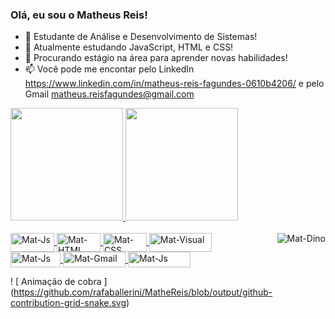 ### Olá, eu sou o Matheus Reis!

- 🔭 Estudante de Análise e Desenvolvimento de Sistemas!
- 🌱 Atualmente estudando JavaScript, HTML e CSS!
- 👯 Procurando estágio na área para aprender novas habilidades!
- 📫 Você pode me encontar pelo LinkedIn https://www.linkedin.com/in/matheus-reis-fagundes-0610b4206/ 
 e pelo Gmail matheus.reisfagundes@gmail.com
 
 <div>
  <a href="https://github.com/MatheReis">
  <img height = "180em" src = "https://github-readme-stats.vercel.app/api?username=MatheReis&show_icons=true&theme=green&include_all_commits=true&count_private=true" />
  <img height = "180em" src = "https://github-readme-stats.vercel.app/api/top-langs/?username=MatheReis&layout=compact&langs_count= 16 & theme = green" />
</div>
  
  <div style = "display: inline_block"> <br>
  <img align = "center" alt = "Mat-Js" height = "30" width = "70" src = "https://img.shields.io/badge/JavaScript-F7DF1E?style=for-the-badge&logo=javascript&logoColor=black">
  <img align = "center" alt = "Mat-HTML" height = "30" width = "70" src = "https://img.shields.io/badge/HTML5-E34F26?style=for-the-badge&logo=html5&logoColor=white">
  <img align = "center" alt = "Mat-CSS" height = "30" width = "70" src = "https://img.shields.io/badge/CSS3-1572B6?style=for-the-badge&logo=css3&logoColor=white">
  <img align = "center" alt = "Mat-Visual" height = "30" width = "100" src = "https://img.shields.io/badge/Visual_Studio_Code-0078D4?style=for-the-badge&logo=visual%20studio%20code&logoColor=white">
  <img align = "right" alt = "Mat-Dino" src = "https://gizmodo.uol.com.br/wp-content/blogs.dir/8/files/2018/09/dino-chrome.gif">
</div>
  <div>
    <a href="https://instagram.com/eu_matreis" target="_blank"> <img align = "center" alt = "Mat-Js" height = "25" width = "80" img src = "https://img.shields.io/badge/-Instagram-%23E4405F?style=for-the- emblema & logo = instagram & logoColor = white "target =" _ blank "> </a>
    <a href = "matheus.reisfagundes@gmail.com"> <img align = "center" alt = "Mat-Gmail" height = "25" width = "100" img src = "https://img.shields.io/badge/Gmail-D14836?style=for-the-badge&logo=gmail&logoColor=white"> </a>
    <a href="https://www.linkedin.com/in/matheus-reis-fagundes-0610b4206/" target="_blank"> <img align = "center" alt = "Mat-Js" height = "25" width = "100" img src = "https://img.shields.io/badge/LinkedIn-0077B5?style=for-the-badge&logo=linkedin&logoColor=white" _ blank "> </a> 
  
! [ Animação de cobra ] (https://github.com/rafaballerini/MatheReis/blob/output/github-contribution-grid-snake.svg)

